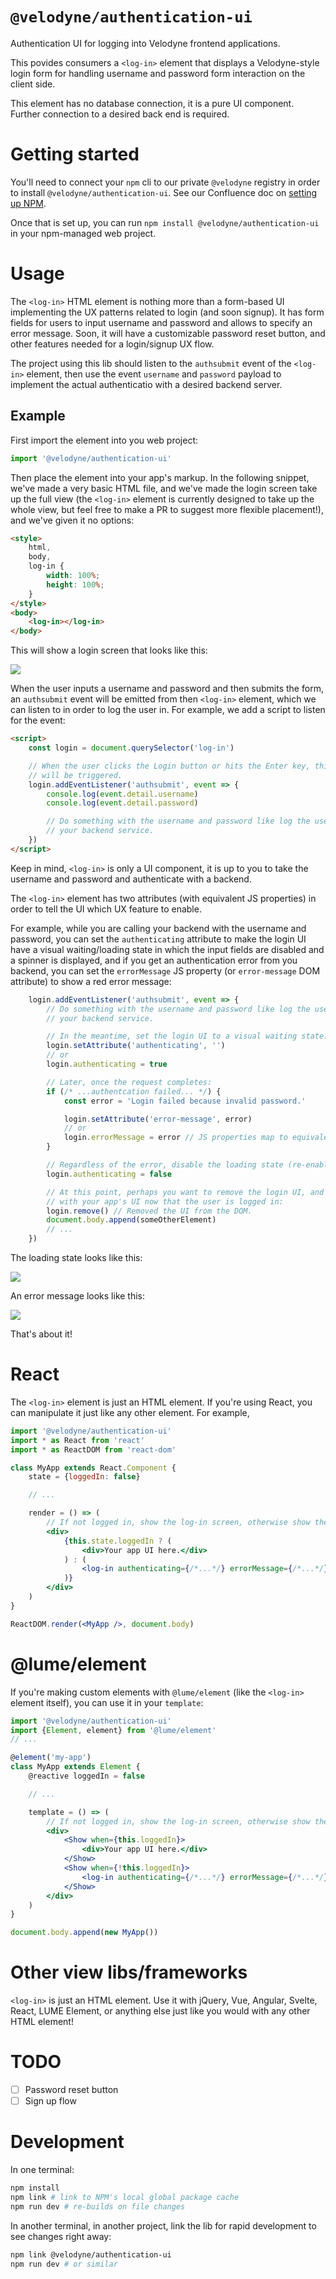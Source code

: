 # `@velodyne/authentication-ui`

Authentication UI for logging into Velodyne frontend applications.

This povides consumers a `<log-in>` element that displays a Velodyne-style login form for handling username and password form interaction on the client side.

This element has no database connection, it is a pure UI component. Further connection to a desired back end is required.

# Getting started

You'll need to connect your `npm` cli to our private `@velodyne` registry in
order to install `@velodyne/authentication-ui`. See our Confluence doc on
[setting up
NPM](https://velodynelidar.atlassian.net/wiki/spaces/DCTMain/pages/1517814033/Package+Management+JFrog+NPM+Conan+Pip+etc).

Once that is set up, you can run `npm install @velodyne/authentication-ui` in
your npm-managed web project.

# Usage

The `<log-in>` HTML element is nothing more than a form-based UI implementing
the UX patterns related to login (and soon signup). It has form fields for users to input
username and password and allows to specify an error message. Soon, it will
have a customizable password reset button, and other features needed for a
login/signup UX flow.

The project using this lib should listen to the `authsubmit` event of the
`<log-in>` element, then use the event `username` and `password` payload to
implement the actual authenticatio with a desired backend server.

## Example

First import the element into you web project:

```js
import '@velodyne/authentication-ui'
```

Then place the element into your app's markup. In the following snippet,
we've made a very basic HTML file, and we've made the login screen take up
the full view (the `<log-in>` element is currently designed to take up the
whole view, but feel free to make a PR to suggest more flexible placement!),
and we've given it no options:

```html
<style>
	html,
	body,
	log-in {
		width: 100%;
		height: 100%;
	}
</style>
<body>
	<log-in></log-in>
</body>
```

This will show a login screen that looks like this:

![](./auth-ui.png)

When the user inputs a username and password and then submits the form, an
`authsubmit` event will be emitted from then `<log-in>` element, which we can
listen to in order to log the user in. For example, we add a script to listen
for the event:

```html
<script>
	const login = document.querySelector('log-in')

	// When the user clicks the Login button or hits the Enter key, this event
	// will be triggered.
	login.addEventListener('authsubmit', event => {
		console.log(event.detail.username)
		console.log(event.detail.password)

		// Do something with the username and password like log the user into
		// your backend service.
	})
</script>
```

Keep in mind, `<log-in>` is only a UI component, it is up to you to take the
username and password and authenticate with a backend.

The `<log-in>` element has two attributes (with equivalent JS properties) in
order to tell the UI which UX feature to enable.

For example, while you are calling your backend with the username and
password, you can set the `authenticating` attribute to make the login UI
have a visual waiting/loading state in which the input fields are disabled
and a spinner is displayed, and if you get an authentication error from you
backend, you can set the `errorMessage` JS property (or `error-message` DOM
attribute) to show a red error message:

```js
	login.addEventListener('authsubmit', event => {
		// Do something with the username and password like log the user into
		// your backend service.

		// In the meantime, set the login UI to a visual waiting state:
		login.setAttribute('authenticating', '')
		// or
		login.authenticating = true

		// Later, once the request completes:
		if (/* ...authentcation failed... */) {
			const error = 'Login failed because invalid password.'

			login.setAttribute('error-message', error)
			// or
			login.errorMessage = error // JS properties map to equivalent dash-case attributes
		}

		// Regardless of the error, disable the loading state (re-enables the input fields):
		login.authenticating = false

		// At this point, perhaps you want to remove the login UI, and replace it
		// with your app's UI now that the user is logged in:
		login.remove() // Removed the UI from the DOM.
		document.body.append(someOtherElement)
		// ...
	})
```

The loading state looks like this:

![](./auth-ui-loading-state.png)

An error message looks like this:

![](./auth-ui-error-message.png)

That's about it!

# React

The `<log-in>` element is just an HTML element. If you're using React, you can manipulate it just like any other element. For example,

```jsx
import '@velodyne/authentication-ui'
import * as React from 'react'
import * as ReactDOM from 'react-dom'

class MyApp extends React.Component {
	state = {loggedIn: false}

	// ...

	render = () => (
		// If not logged in, show the log-in screen, otherwise show the app UI:
		<div>
			{this.state.loggedIn ? (
				<div>Your app UI here.</div>
			) : (
				<log-in authenticating={/*...*/} errorMessage={/*...*/} />
			)}
		</div>
	)
}

ReactDOM.render(<MyApp />, document.body)
```

# @lume/element

If you're making custom elements with `@lume/element` (like the `<log-in>` element itself), you can use it in your `template`:

```jsx
import '@velodyne/authentication-ui'
import {Element, element} from '@lume/element'
// ...

@element('my-app')
class MyApp extends Element {
	@reactive loggedIn = false

	// ...

	template = () => (
		// If not logged in, show the log-in screen, otherwise show the app UI:
		<div>
			<Show when={this.loggedIn}>
				<div>Your app UI here.</div>
			</Show>
			<Show when={!this.loggedIn}>
				<log-in authenticating={/*...*/} errorMessage={/*...*/} />
			</Show>
		</div>
	)
}

document.body.append(new MyApp())
```

# Other view libs/frameworks

`<log-in>` is just an HTML element. Use it with jQuery, Vue, Angular, Svelte,
React, LUME Element, or anything else just like you would with any other HTML
element!

# TODO

-   [ ] Password reset button
-   [ ] Sign up flow

# Development

In one terminal:

```sh
npm install
npm link # link to NPM's local global package cache
npm run dev # re-builds on file changes
```

In another terminal, in another project, link the lib for rapid development
to see changes right away:

```sh
npm link @velodyne/authentication-ui
npm run dev # or similar
```
